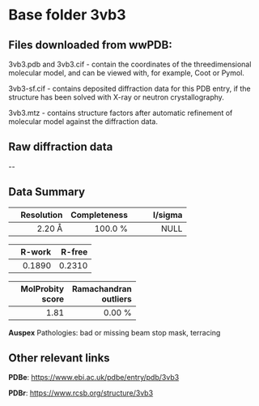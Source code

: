 # Base folder 3vb3

## Files downloaded from wwPDB:

3vb3.pdb and 3vb3.cif - contain the coordinates of the threedimensional molecular model, and can be viewed with, for example, Coot or Pymol.

3vb3-sf.cif - contains deposited diffraction data for this PDB entry, if the structure has been solved with X-ray or neutron crystallography.

3vb3.mtz - contains structure factors after automatic refinement of molecular model against the diffraction data.

## Raw diffraction data

--<br> 

## Data Summary
|   | Resolution | Completeness| I/sigma |
|---|-------------:|----------------:|--------------:|
|   |2.20 Å|100.0 %|<img width=50/>NULL |

|   | **R-work**| **R-free**   
|---|-------------:|----------------:|           
||  0.1890|  0.2310|

|   |**MolProbity<br>score**| **Ramachandran<br>outliers** 
|---|-------------:|----------------:|
||  1.81|  0.00 %|

**Auspex** Pathologies: bad or missing beam stop mask, terracing

 

## Other relevant links 
**PDBe**:  https://www.ebi.ac.uk/pdbe/entry/pdb/3vb3
 
**PDBr**: https://www.rcsb.org/structure/3vb3 

